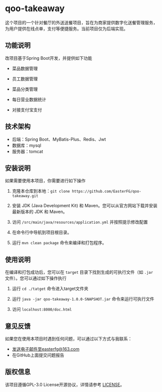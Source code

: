 # qoo-takeaway

这个项目的一个针对餐厅的外送送餐项目，旨在为商家提供数字化送餐管理服务，为用户提供在线点单，支付等便捷服务。当前项目仅为后端实现。

## 功能说明

改项目基于Spring Boot开发，并提供如下功能

 * 菜品数据管理

 * 员工数据管理

 * 菜品分类管理

 * 每日营业数据统计

 * 对接支付宝支付

## 技术架构

* 后端：Spring Boot、MyBatis-Plus、Redis、Jwt
* 数据库：mysql
* 服务器：tomcat

## 安装说明
如果需要使用本项目，你需要进行如下操作

1. 克隆本仓库到本地：``git clone https://github.com/EasterFG/qoo-takeaway.git``

2. 安装 JDK (Java Development Kit) 和 Maven。您可以从官方网站下载并安装最新版本的 JDK 和 Maven。

3. 访问 ``/src/main/java/resources/application.yml`` 并按照提示修改配置

4. 在命令行中导航到项目根目录。

5. 运行 `mvn clean package` 命令来编译和打包程序。

## 使用说明

在编译和打包成功后，您可以在 `target` 目录下找到生成的可执行文件（如 `.jar` 文件）。您可以通过如下操作执行

1. 运行 ``cd ./tatget`` 命令进入target文件夹

2. 运行 ``java -jar qoo-takeaway-1.0.0-SNAPSHOT.jar`` 命令来运行可执行文件

3. 访问 ``localhost:8000/doc.html``

## 意见反馈
如果您在使用本项目时遇到任何问题，可以通过以下方式与我联系：
* 发送电子邮件至easterfg@163.com
* 在GitHub上面提交问题报告

## 版权信息

该项目遵循GPL-3.0 License开源协议，详情请参考 [LICENSE](https://github.com/EasterFG/qoo-takeaway/blob/main/LICENSE)。

